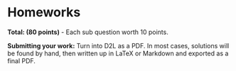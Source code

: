 # Homeworks


**Total: (80 points)** - Each sub question worth 10 points. 

**Submitting your work:** Turn into D2L as a PDF. In most cases, solutions will be found by hand, then written up in LaTeX or Markdown and exported as a final PDF. 

